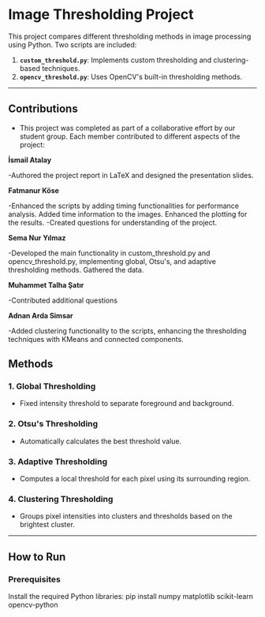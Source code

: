 # Image Thresholding Project

This project compares different thresholding methods in image processing using Python. Two scripts are included:

1. **`custom_threshold.py`**: Implements custom thresholding and clustering-based techniques.
2. **`opencv_threshold.py`**: Uses OpenCV's built-in thresholding methods.

---



## Contributions

- This project was completed as part of a collaborative effort by our student group. 
Each member contributed to different aspects of the project:


**İsmail Atalay**

  -Authored the project report in LaTeX and designed the presentation slides.



**Fatmanur Köse**

  -Enhanced the scripts by adding timing functionalities for performance analysis. Added time information to the images. Enhanced the plotting for the results.
  -Created questions for understanding of the project. 


**Sema Nur Yılmaz**

  -Developed the main functionality in custom_threshold.py and opencv_threshold.py, implementing global, Otsu's, and adaptive thresholding methods. Gathered the data.



**Muhammet Talha Şatır**

  -Contributed additional questions


**Adnan Arda Simsar**

  -Added clustering functionality to the scripts, enhancing the thresholding techniques with KMeans and connected components.


## Methods

### 1. Global Thresholding
- Fixed intensity threshold to separate foreground and background.

### 2. Otsu's Thresholding
- Automatically calculates the best threshold value.

### 3. Adaptive Thresholding
- Computes a local threshold for each pixel using its surrounding region.

### 4. Clustering Thresholding
- Groups pixel intensities into clusters and thresholds based on the brightest cluster.

---

## How to Run

### Prerequisites
Install the required Python libraries:
pip install numpy matplotlib scikit-learn opencv-python
